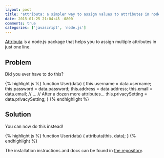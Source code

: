 ```yaml
---
layout: post
title: "attributa: a simpler way to assign values to attributes in node.js"
date: 2015-01-25 21:04:45 -0800
comments: true
categories: ['javascript', 'node.js']
---
```


[Attributa](https://github.com/serv/attributa) is a node.js package
that helps you to assign multiple attributes
in just one line.

## Problem

Did you ever have to do this?

{% highlight js %}
function User(data) {
  this.username = data.username;
  this.password = data.password;
  this.address = data.address;
  this.email = data.email;
  // ...
  // After a dozen more attributes...
  this.privacySetting = data.privacySetting;
}
{% endhighlight %}

## Solution

You can now do this instead!

{% highlight js %}
function User(data) {
  attributa(this, data);
}
{% endhighlight %}

The installation instructions and docs can be found in
[the repository](https://github.com/serv/attributa).
